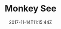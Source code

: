 ---
title: 'Monkey See'
draft: false
path: 03-mindello/_NIC0478.JPG
description: ''
date: 2017-11-14T11:15:44Z
location: None
size: 6000x4000
catergory: mindello
--- 